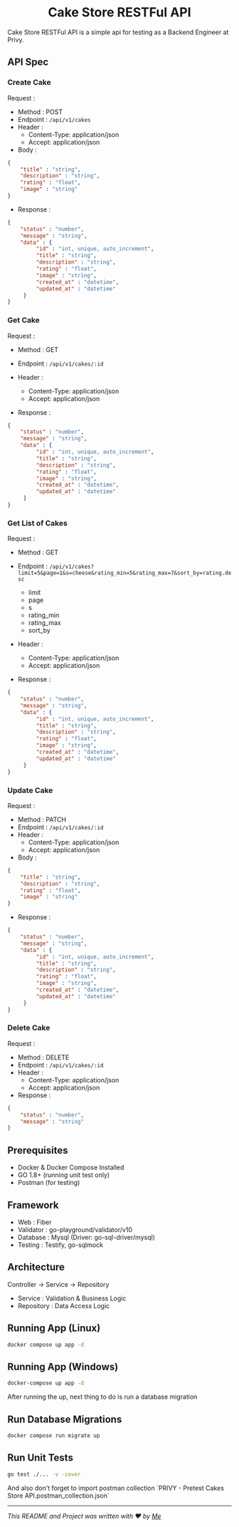 <h1 align="center">Cake Store RESTFul API</h1>
<p align="left">
    Cake Store RESTFul API is a simple api for testing as a Backend Engineer at Privy.
</p>

## API Spec
### Create Cake

Request :
- Method : POST
- Endpoint : `/api/v1/cakes`
- Header :
    - Content-Type: application/json
    - Accept: application/json
- Body :

```json 
{
    "title" : "string",
    "description" : "string",
    "rating" : "float",
    "image" : "string"
}
```

- Response :

```json 
{
    "status" : "number",
    "message" : "string",
    "data" : {
         "id" : "int, unique, auto_increment",
         "title" : "string",
         "description" : "string",
         "rating" : "float",
         "image" : "string",
         "created_at" : "datetime",
         "updated_at" : "datetime"
     }
}
```

### Get Cake

Request :
- Method : GET
- Endpoint : `/api/v1/cakes/:id`
- Header :
    - Content-Type: application/json
    - Accept: application/json

- Response :

```json 
{
    "status" : "number",
    "message" : "string",
    "data" : {
         "id" : "int, unique, auto_increment",
         "title" : "string",
         "description" : "string",
         "rating" : "float",
         "image" : "string",
         "created_at" : "datetime",
         "updated_at" : "datetime"
     }
}
```

### Get List of Cakes

Request :
- Method : GET
- Endpoint : `/api/v1/cakes?limit=5&page=1&s=cheese&rating_min=5&rating_max=7&sort_by=rating.desc`
	- limit
	- page
	- s
	- rating_min
	- rating_max
	- sort_by
- Header :
    - Content-Type: application/json
    - Accept: application/json

- Response :

```json 
{
    "status" : "number",
    "message" : "string",
    "data" : {
         "id" : "int, unique, auto_increment",
         "title" : "string",
         "description" : "string",
         "rating" : "float",
         "image" : "string",
         "created_at" : "datetime",
         "updated_at" : "datetime"
     }
}
```

### Update Cake

Request :
- Method : PATCH
- Endpoint : `/api/v1/cakes/:id`
- Header :
    - Content-Type: application/json
    - Accept: application/json
- Body :

```json 
{
    "title" : "string",
    "description" : "string",
    "rating" : "float",
    "image" : "string"
}
```

- Response :

```json 
{
    "status" : "number",
    "message" : "string",
    "data" : {
         "id" : "int, unique, auto_increment",
         "title" : "string",
         "description" : "string",
         "rating" : "float",
         "image" : "string",
         "created_at" : "datetime",
         "updated_at" : "datetime"
     }
}
```

### Delete Cake

Request :
- Method : DELETE
- Endpoint : `/api/v1/cakes/:id`
- Header :
    - Content-Type: application/json
    - Accept: application/json
- Response :

```json 
{
    "status" : "number",
    "message" : "string"
}
```

## Prerequisites
- Docker & Docker Compose Installed
- GO 1.8+ (running unit test only)
- Postman (for testing)

## Framework
- Web : Fiber
- Validator : go-playground/validator/v10
- Database : Mysql (Driver: go-sql-driver/mysql)
- Testing : Testify, go-sqlmock

## Architecture
Controller -> Service -> Repository
- Service : Validation & Business Logic
- Repository : Data Access Logic

## Running App (Linux)
```sh
docker compose up app -d
```

## Running App (Windows)
```sh
docker-compose up app -d
```

<p align="left">
	After running the up, next thing to do is run a database migration
</p>

## Run Database Migrations
```sh
docker compose run migrate up
```

## Run Unit Tests
```sh
go test ./... -v -cover
```

<p align="left">
And also don't forget to import postman collection `PRIVY - Pretest Cakes Store API.postman_collection.json`
</p>

---

_This README and Project was written with ❤️ by [Me](https://adhiana.me)_